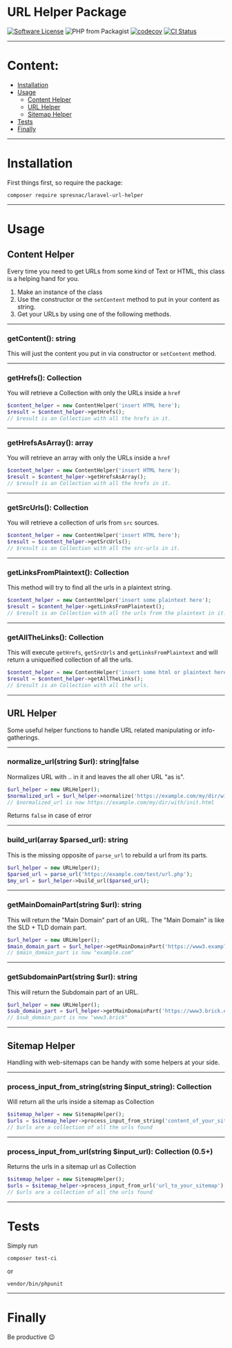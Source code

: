 # URL Helper Package

[![Software License](https://img.shields.io/badge/license-MIT-brightgreen.svg?style=flat-square)](LICENSE)
![PHP from Packagist](https://img.shields.io/packagist/php-v/spresnac/laravel-url-helper.svg)
[![codecov](https://codecov.io/gh/spresnac/laravel-url-helper/branch/main/graph/badge.svg?token=6BEX55062B)](https://codecov.io/gh/spresnac/laravel-url-helper)
[![CI Status](https://github.com/spresnac/laravel-url-helper/workflows/tests/badge.svg)](https://github.com/spresnac/laravel-url-helper/actions)

---
# Content:

- [Installation](#installation)
- [Usage](#usage)
  - [Content Helper](#content-helper) 
  - [URL Helper](#url-helper)
  - [Sitemap Helper](#sitemap-helper)
- [Tests](#tests)
- [Finally](#finally)

---

# Installation
First things first, so require the package:

```shell
composer require spresnac/laravel-url-helper
```

---

# Usage
## Content Helper
Every time you need to get URLs from some kind of Text or HTML, this class is a helping hand for you.  
1. Make an instance of the class
2. Use the constructor or the `setContent` method to put in your content as string.
3. Get your URLs by using one of the following methods.

---

### getContent(): string
This will just the content you put in via constructor or `setContent` method.

---

### getHrefs(): Collection
You will retrieve a Collection with only the URLs inside a `href`
```php
$content_helper = new ContentHelper('insert HTML here');
$result = $content_helper->getHrefs();
// $result is an Collection with all the hrefs in it.
```

---

### getHrefsAsArray(): array
You will retrieve an array with only the URLs inside a `href`
```php
$content_helper = new ContentHelper('insert HTML here');
$result = $content_helper->getHrefsAsArray();
// $result is an Collection with all the hrefs in it.
```

---

### getSrcUrls(): Collection
You will retrieve a collection of urls from `src` sources.
```php
$content_helper = new ContentHelper('insert HTML here');
$result = $content_helper->getSrcUrls();
// $result is an Collection with all the src-urls in it.
```

---

### getLinksFromPlaintext(): Collection
This method will try to find all the urls in a plaintext string.
```php
$content_helper = new ContentHelper('insert some plaintext here');
$result = $content_helper->getLinksFromPlaintext();
// $result is an Collection with all the urls from the plaintext in it.
```

---

### getAllTheLinks(): Collection
This will execute `getHrefs`, `getSrcUrls` and `getLinksFromPlaintext` and will return a uniqueified collection of all the urls.
```php
$content_helper = new ContentHelper('insert some html or plaintext here');
$result = $content_helper->getAllTheLinks();
// $result is an Collection with all the urls.
```

---

## URL Helper
Some useful helper functions to handle URL related manipulating or info-gatherings.

---

### normalize_url(string $url): string|false
Normalizes URL with .. in it and leaves the all oher URL "as is".
```php
$url_helper = new URLHelper();
$normalized_url = $url_helper->normalize('https://example.com/my/dir/with/two/../init.html');
// $normalized_url is now https://example.com/my/dir/with/init.html
```
Returns `false` in case of error

---

### build_url(array $parsed_url): string 
This is the missing opposite of `parse_url` to rebuild a url from its parts.
```php
$url_helper = new URLHelper();
$parsed_url = parse_url('https://example.com/test/url.php');
$my_url = $url_helper->build_url($parsed_url);
```

---

### getMainDomainPart(string $url): string
This will return the "Main Domain" part of an URL. The "Main Domain" is like the SLD + TLD domain part.
```php
$url_helper = new URLHelper();
$main_domain_part = $url_helper->getMainDomainPart('https://www3.example.com/some/url');
// $main_domain_part is now "example.com"
```

---

### getSubdomainPart(string $url): string
This will return the Subdomain part of an URL.
```php
$url_helper = new URLHelper();
$sub_domain_part = $url_helper->getMainDomainPart('https://www3.brick.example.com/some/url');
// $sub_domain_part is now "www3.brick"
```

---

## Sitemap Helper
Handling with web-sitemaps can be handy with some helpers at your side.

---

### process_input_from_string(string $input_string): Collection
Will return all the urls inside a sitemap as Collection
```php
$sitemap_helper = new SitemapHelper();
$urls = $sitemap_helper->process_input_from_string('content_of_your_sitemap_as_string');
// $urls are a collection of all the urls found
```

---

### process_input_from_url(string $input_url): Collection (0.5+)
Returns the urls in a sitemap url as Collection
```php
$sitemap_helper = new SitemapHelper();
$urls = $sitemap_helper->process_input_from_url('url_to_your_sitemap');
// $urls are a collection of all the urls found
```

---

# Tests
Simply run
```shell
composer test-ci
```
or
```shell
vendor/bin/phpunit 
```

---

# Finally
Be productive 😉
